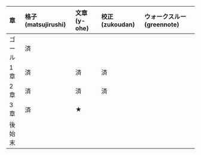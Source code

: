 |章|格子(matsujirushi)|文章(y-ohe)|校正(zukoudan)|ウォークスルー(greennote)|
|:--|:--|:--|:--|:--|
|ゴール|済||||
|1章|済|済|済||
|2章|済|済|済||
|3章|済|★|||
|後始末|||||
